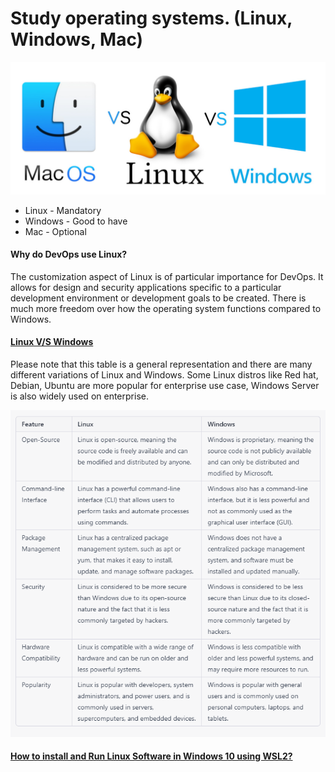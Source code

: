 # Study operating systems. (Linux, Windows, Mac)

![](Images/linux-vs-windows-vs-mac.png)

- Linux - Mandatory 
- Windows - Good to have 
- Mac - Optional 

#### Why do DevOps use Linux?
The customization aspect of Linux is of particular importance for DevOps. It allows for design and security applications specific to a particular development environment or development goals to be created. There is much more freedom over how the operating system functions compared to Windows.

#### [Linux V/S Windows](https://www.geeksforgeeks.org/difference-between-linux-and-windows/)

Please note that this table is a general representation and there are many different variations of Linux and Windows. Some Linux distros like Red hat, Debian, Ubuntu are more popular for enterprise use case, Windows Server is also widely used on enterprise.

![](Images/devops5.png)


#### [How to install and Run Linux Software in Windows 10 using WSL2?](https://docs.google.com/document/d/1Npjvn1ZJ4sntjlHPZ6waFTZroFHnifR01BNQvPFk8Mc/edit#heading=h.b5xkd57q5dj)
